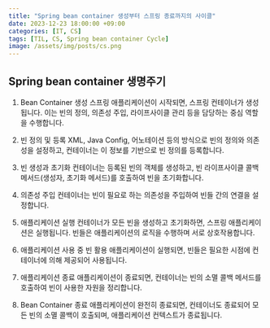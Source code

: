 ```yaml
---
title: "Spring bean container 생성부터 스프링 종료까지의 사이클"
date: 2023-12-23 18:00:00 +09:00
categories: [IT, CS]
tags: [TIL, CS, Spring bean container Cycle]
image: /assets/img/posts/cs.png
---
```


## Spring bean container 생명주기

1. Bean Container 생성
스프링 애플리케이션이 시작되면, 스프링 컨테이너가 생성됩니다. 이는 빈의 정의, 의존성 주입, 라이프사이클 관리 등을 담당하는 중심 역할을 수행합니다.

2. 빈 정의 및 등록
XML, Java Config, 어노테이션 등의 방식으로 빈의 정의와 의존성을 설정하고, 컨테이너는 이 정보를 기반으로 빈 정의를 등록합니다.

3. 빈 생성과 초기화
컨테이너는 등록된 빈의 객체를 생성하고, 빈 라이프사이클 콜백 메서드(생성자, 초기화 메서드)를 호출하여 빈을 초기화합니다.

4. 의존성 주입
컨테이너는 빈이 필요로 하는 의존성을 주입하여 빈들 간의 연결을 설정합니다.

5. 애플리케이션 실행
컨테이너가 모든 빈을 생성하고 초기화하면, 스프링 애플리케이션은 실행됩니다. 빈들은 애플리케이션의 로직을 수행하며 서로 상호작용합니다.

6. 애플리케이션 사용 중 빈 활용
애플리케이션이 실행되면, 빈들은 필요한 시점에 컨테이너에 의해 제공되어 사용됩니다.

7. 애플리케이션 종료
애플리케이션이 종료되면, 컨테이너는 빈의 소멸 콜백 메서드를 호출하여 빈이 사용한 자원을 정리합니다.

8. Bean Container 종료
애플리케이션이 완전히 종료되면, 컨테이너도 종료되어 모든 빈의 소멸 콜백이 호출되며, 애플리케이션 컨텍스트가 종료됩니다.
